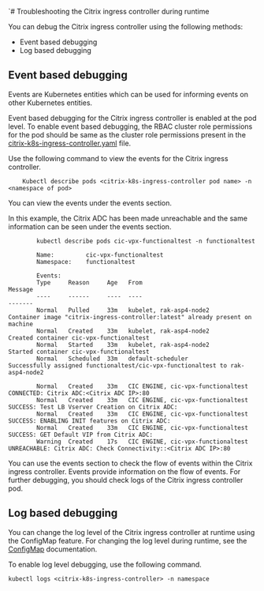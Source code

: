 `# Troubleshooting the Citrix ingress controller during runtime

You can debug the Citrix ingress controller using the following methods:

- Event based debugging
- Log based debugging

## Event based debugging

Events are Kubernetes entities which can be used for informing events on other Kubernetes entities.

Event based debugging for the Citrix ingress controller is enabled at the pod level. To enable event based debugging, the RBAC cluster role permissions for the pod should be same as the cluster role permissions present in the [citrix-k8s-ingress-controller.yaml](https://github.com/citrix/citrix-k8s-ingress-controller/blob/master/deployment/baremetal/citrix-k8s-ingress-controller.yaml) file.

Use the following command to view the events for the Citrix ingress controller.

        Kubectl describe pods <citrix-k8s-ingress-controller pod name> -n <namespace of pod>

You can view the events under the events section.

In this example, the Citrix ADC has been made unreachable and the same information can be seen under the events section.

            kubectl describe pods cic-vpx-functionaltest -n functionaltest

            Name:         cic-vpx-functionaltest
            Namespace:    functionaltest

            Events:
            Type     Reason     Age   From                                Message
            ----     ------     ----  ----                                -------
            Normal   Pulled     33m   kubelet, rak-asp4-node2             Container image "citrix-ingress-controller:latest" already present on machine
            Normal   Created    33m   kubelet, rak-asp4-node2             Created container cic-vpx-functionaltest
            Normal   Started    33m   kubelet, rak-asp4-node2             Started container cic-vpx-functionaltest
            Normal   Scheduled  33m   default-scheduler                   Successfully assigned functionaltest/cic-vpx-functionaltest to rak-asp4-node2

            Normal   Created    33m   CIC ENGINE, cic-vpx-functionaltest  CONNECTED: Citrix ADC:<Citrix ADC IP>:80
            Normal   Created    33m   CIC ENGINE, cic-vpx-functionaltest  SUCCESS: Test LB Vserver Creation on Citrix ADC:
            Normal   Created    33m   CIC ENGINE, cic-vpx-functionaltest  SUCCESS: ENABLING INIT features on Citrix ADC:
            Normal   Created    33m   CIC ENGINE, cic-vpx-functionaltest  SUCCESS: GET Default VIP from Citrix ADC:
            Warning  Created    17s   CIC ENGINE, cic-vpx-functionaltest  UNREACHABLE: Citrix ADC: Check Connectivity::<Citrix ADC IP>:80

You can use the events section to check the flow of events within the Citrix ingress controller. Events provide information on the flow of events. For further debugging, you should check logs of the Citrix ingress controller pod.

## Log based debugging

 You can change the log level of the Citrix ingress controller at runtime using the ConfigMap feature. For changing the log level during runtime, see the [ConfigMap](https://developer-docs.citrix.com/projects/citrix-k8s-ingress-controller/en/latest/configure/config-map/) documentation.

To enable log level debugging, use the following command.

    kubectl logs <citrix-k8s-ingress-controller> -n namespace
